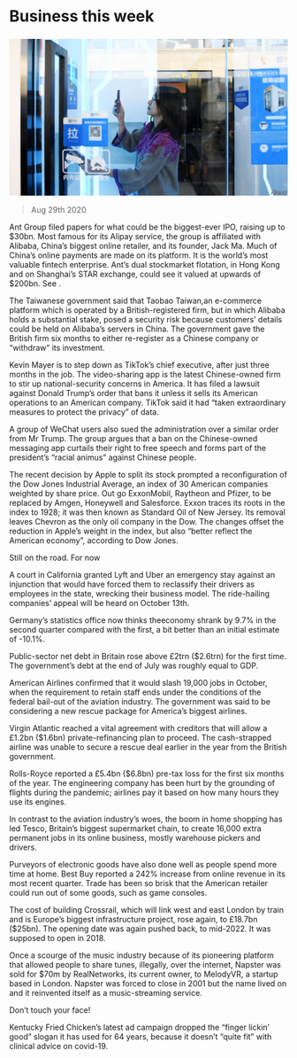 ###### 

# Business this week 

#####  

![image](images/20200829_WWP001_0.jpg) 

> Aug 29th 2020 

Ant Group filed papers for what could be the biggest-ever IPO, raising up to $30bn. Most famous for its Alipay service, the group is affiliated with Alibaba, China’s biggest online retailer, and its founder, Jack Ma. Much of China’s online payments are made on its platform. It is the world’s most valuable fintech enterprise. Ant’s dual stockmarket flotation, in Hong Kong and on Shanghai’s STAR exchange, could see it valued at upwards of $200bn. See . 

The Taiwanese government said that Taobao Taiwan,an e-commerce platform which is operated by a British-registered firm, but in which Alibaba holds a substantial stake, posed a security risk because customers’ details could be held on Alibaba’s servers in China. The government gave the British firm six months to either re-register as a Chinese company or “withdraw” its investment.


Kevin Mayer is to step down as TikTok’s chief executive, after just three months in the job. The video-sharing app is the latest Chinese-owned firm to stir up national-security concerns in America. It has filed a lawsuit against Donald Trump’s order that bans it unless it sells its American operations to an American company. TikTok said it had “taken extraordinary measures to protect the privacy” of data.

A group of WeChat users also sued the administration over a similar order from Mr Trump. The group argues that a ban on the Chinese-owned messaging app curtails their right to free speech and forms part of the president’s “racial animus” against Chinese people.

The recent decision by Apple to split its stock prompted a reconfiguration of the Dow Jones Industrial Average, an index of 30 American companies weighted by share price. Out go ExxonMobil, Raytheon and Pfizer, to be replaced by Amgen, Honeywell and Salesforce. Exxon traces its roots in the index to 1928; it was then known as Standard Oil of New Jersey. Its removal leaves Chevron as the only oil company in the Dow. The changes offset the reduction in Apple’s weight in the index, but also “better reflect the American economy”, according to Dow Jones. 

Still on the road. For now

A court in California granted Lyft and Uber an emergency stay against an injunction that would have forced them to reclassify their drivers as employees in the state, wrecking their business model. The ride-hailing companies’ appeal will be heard on October 13th.

Germany’s statistics office now thinks theeconomy shrank by 9.7% in the second quarter compared with the first, a bit better than an initial estimate of -10.1%.

Public-sector net debt in Britain rose above £2trn ($2.6trn) for the first time. The government’s debt at the end of July was roughly equal to GDP.

American Airlines confirmed that it would slash 19,000 jobs in October, when the requirement to retain staff ends under the conditions of the federal bail-out of the aviation industry. The government was said to be considering a new rescue package for America’s biggest airlines.

Virgin Atlantic reached a vital agreement with creditors that will allow a £1.2bn ($1.6bn) private-refinancing plan to proceed. The cash-strapped airline was unable to secure a rescue deal earlier in the year from the British government.

Rolls-Royce reported a £5.4bn ($6.8bn) pre-tax loss for the first six months of the year. The engineering company has been hurt by the grounding of flights during the pandemic; airlines pay it based on how many hours they use its engines.

In contrast to the aviation industry’s woes, the boom in home shopping has led Tesco, Britain’s biggest supermarket chain, to create 16,000 extra permanent jobs in its online business, mostly warehouse pickers and drivers.

Purveyors of electronic goods have also done well as people spend more time at home. Best Buy reported a 242% increase from online revenue in its most recent quarter. Trade has been so brisk that the American retailer could run out of some goods, such as game consoles.

The cost of building Crossrail, which will link west and east London by train and is Europe’s biggest infrastructure project, rose again, to £18.7bn ($25bn). The opening date was again pushed back, to mid-2022. It was supposed to open in 2018.

Once a scourge of the music industry because of its pioneering platform that allowed people to share tunes, illegally, over the internet, Napster was sold for $70m by RealNetworks, its current owner, to MelodyVR, a startup based in London. Napster was forced to close in 2001 but the name lived on and it reinvented itself as a music-streaming service.

Don’t touch your face!

Kentucky Fried Chicken’s latest ad campaign dropped the “finger lickin’ good” slogan it has used for 64 years, because it doesn’t “quite fit” with clinical advice on covid-19.

